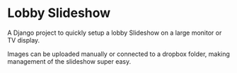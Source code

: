 Lobby Slideshow
========================

A Django project to quickly setup a lobby Slideshow on
a large monitor or TV display.

Images can be uploaded manually or connected to a dropbox
folder, making management of the slideshow super easy.

